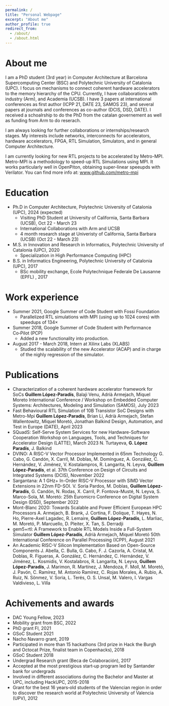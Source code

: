 ```yaml
---
permalink: /
title: "Personal Webpage"
excerpt: "About me"
author_profile: true
redirect_from: 
  - /about/
  - /about.html
---
```


About me 
======

I am a PhD student (3rd year) in Computer Architecture at Barcelona Supercomputing Center (BSC) and Polytechnic University of Catalonia (UPC). I focus on mechanisms to  connect coherent hardware accelerators to the memory hierarchy of the CPU. Currently, I have collaborations with industry (Arm), and Academia (UCSB). I have 3 papers at international conferences as first author (ICPP 21, DATE 23, SAMOS 23), and several papers at journals and conferences as co-author (DCIS, DSD, DATE). I received a schoalrship to do the PhD from the catalan governement as well as funding from Arm to do reserach.  

I am always looking for further collaborations or internships/research stages. My interests include networks, interconnects for accelerators, hardware accelerators, FPGA, RTL Simulation, Simulators, and in general Computer Architecture.

I am currently looking for new RTL projects to be accelerated by Metro-MPI. Metro-MPI is a methodology to speed-up RTL Simulations using MPI. It works particularly well in OpenPiton, obtaining super-linear speeupds with Verilator. You can find more info at: www.github.com/metro-mpi

Education
======
* Ph.D in Computer Architecture, Polytechnic University of Catalonia (UPC), 2024 (expected)
  * Visiting PhD Student at University of California, Santa Barbara (UCSB), Oct 22 - March 23 
  * International Collaborations with Arm and UCSB
  * 4 month research stage at Univeristy of California, Santa Barbara (UCSB) (Oct 22 - March 23)
* M.S. in Innovation and Research in Informatics, Polytechnic University of Catalonia (UPC), 2020
  * Specialization in High Performance Computing (HPC)
* B.S. in Informatics Engineering, Polytechnic University of Catalonia (UPC), 2017
  * BSc mobility exchange, Ecole Polytechnique Federale De Lausanne (EPFL) , 2017

Work experience
======
* Summer 2021, Google Summer of Code Student with Fossi Foundation
  * Parallelized RTL simulations with MPI (using up to 1024 cores) with speedups of 134×
* Summer 2018, Google Summer of Code Student with Performance Co‑Pilot (PCP)
  * Added a new functionality into production.
* August 2017 - March 2018, Intern at Xilinx Labs (XLABS)
  * Studied the scalability of the new Accelerator (ACAP) and in charge of the nighly regression of the simulator.
  


Publications
======
* Characterization of a coherent hardware accelerator framework for SoCs
**Guillem López-Paradís**, Balaji Venu, Adrià Armejach, Miquel Moreto
International Conference / Workshop on Embedded Computer Systems: Architectures, Modeling and Simulation (SAMOS), July 2023
* Fast Behavioural RTL Simulation of 10B Transistor SoC Designs with Metro-Mpi
**Guillem López-Paradís**, Brian Li, Adrià Armejach, Stefan Wallentowitz, Miquel Moretó, Jonathan Balkind
Design, Automation, and Test in Europe (DATE), April 2023
* SQuadS: Self-Serve System Services for new Hardware-Software Cooperation
Workshop on Languages, Tools, and Techniques for Accelerator Design (LATTE), March 2023
N. Turtayeva, **G. López Paradís**, J. Balkind
* DVINO: A RISC-V Vector Processor Implemented in 65nm Technology
G. Cabo, G. Candón, X. Carril, M. Doblas, M. Domínguez, A. González, C. Hernández, V. Jiménez, V. Kostalampros, R. Langarita, N. Leyva, **Guillem López-Paradís**, et al.
37th Conference on Design of Circuits and Integrated Systems (DCIS), November 2022
* Sargantana: A 1 GHz+ In-Order RISC-V Processor with SIMD Vector Extensions in 22nm FD-SOI.
V. Soria Pardos, M. Doblas, **Guillem López-Paradís**, G. Candón, N. Rodas, X. Carril, P. Fontova-Musté, N. Leyva, S. Marco-Sola, M. Moretó:
25th Euromicro Conference on Digital System Design (DSD), September 2022
* Mont-Blanc 2020: Towards Scalable and Power Efficient European HPC Processors
A. Armejach, B. Brank, J. Cortina, F. Dolique, T. Hayes, N. Ho, Pierre-Axel Lagadec, R. Lemaire, **Guillem López-Paradís**, L. Marliac, M. Moretó, P. Marcuello, D. Pleiter, X. Tan, S. Derradji
* gem5+rtl: A Framework to Enable RTL Models Inside a Full-System Simulator
**Guillem López-Paradís**, Adrià Armejach, Miquel Moretó
50th International Conference on Parallel Processing (ICPP), August 2021
* An Academic RISC-V Silicon Implementation Based on Open-Source Components
	J. Abella, C. Bulla, G. Cabo, F. J. Cazorla, A. Cristal, M. Doblas, R. Figueras, A. González, C. Hernández, C. Hernández, V. Jiménez, L. Kosmidis, V. Kostalabros, R. Langarita, N. Leyva, **Guillem López-Paradís**, J. Marimon, R. Martínez, J. Mendoza, F. Moll, M. Moretó, J. Pavón, C. Ramírez, M. Antonio Ramírez, C. Rojas Morales, A. Rubio, A. Ruiz, N. Sönmez, V. Soria, L. Terés, O. S. Unsal, M. Valero, I. Vargas Valdivieso, L. Villa


Achivements and awards
======
* DAC Young Fellow, 2023
* Mobility grant from BSC, 2022
* PhD grant FI, 2021
* GSoC Student 2021
* Nacho Navarro grant, 2019
* Participated in more than 15 hackathons (3rd prize in Hack the Burgh and Octocat Prize, finalist team in Copenhacks), 2018
* GSoC Student 2018
* Undergrad Research grant (Beca de Colaboración), 2017
* Accepted at the most prestigious start‑up program led by Santander bank for undergrads
* Involved in different associations during the Bachelor and Master at UPC, including HackUPC, 2015-2018
* Grant for the best 16 years‑old students of the Valencian region in order to discover the research world at Polytechnic University of Valencia (UPV), 2012